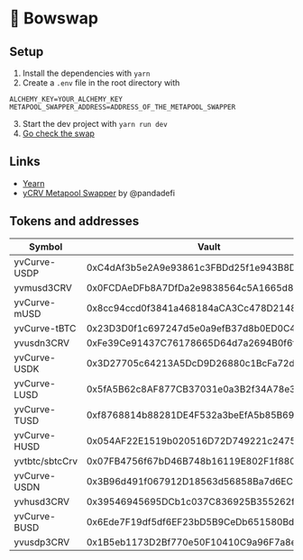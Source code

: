 # 🏹 Bowswap

## Setup  

1. Install the dependencies with `yarn`  
2. Create a `.env` file in the root directory with
```
ALCHEMY_KEY=YOUR_ALCHEMY_KEY
METAPOOL_SWAPPER_ADDRESS=ADDRESS_OF_THE_METAPOOL_SWAPPER
```  

3. Start the dev project with `yarn run dev`
4. [Go check the swap](http://localhost:3000)

## Links
- [Yearn](http://yearn.finance/) 
- [yCRV Metapool Swapper](https://github.com/pandadefi/y-crv-metapool-swapper) by @pandadefi

## Tokens and addresses
| Symbol | Vault | Token | Pool |
| -- | -- | -- | -- |
yvCurve-USDP | 0xC4dAf3b5e2A9e93861c3FBDd25f1e943B8D87417 | 0x7Eb40E450b9655f4B3cC4259BCC731c63ff55ae6 | 0x42d7025938bEc20B69cBae5A77421082407f053A
yvmusd3CRV | 0x0FCDAeDFb8A7DfDa2e9838564c5A1665d856AFDF | 0x1AEf73d49Dedc4b1778d0706583995958Dc862e6 | 0x8474DdbE98F5aA3179B3B3F5942D724aFcdec9f6
yvCurve-mUSD | 0x8cc94ccd0f3841a468184aCA3Cc478D2148E1757 | 0x1AEf73d49Dedc4b1778d0706583995958Dc862e6 | 0x8474DdbE98F5aA3179B3B3F5942D724aFcdec9f6
yvCurve-tBTC | 0x23D3D0f1c697247d5e0a9efB37d8b0ED0C464f7f | 0x64eda51d3Ad40D56b9dFc5554E06F94e1Dd786Fd | 0xC25099792E9349C7DD09759744ea681C7de2cb6
yvusdn3CRV | 0xFe39Ce91437C76178665D64d7a2694B0f6f17fE3 | 0x4f3E8F405CF5aFC05D68142F3783bDfE13811522 | 0x0f9cb53Ebe405d49A0bbdBD291A65Ff571bC83e
yvCurve-USDK | 0x3D27705c64213A5DcD9D26880c1BcFa72d5b6B0E | 0x97E2768e8E73511cA874545DC5Ff8067eB19B787 | 0x3E01dD8a5E1fb3481F0F589056b428Fc308AF0F
yvCurve-LUSD | 0x5fA5B62c8AF877CB37031e0a3B2f34A78e3C56A6 | 0xEd279fDD11cA84bEef15AF5D39BB4d4bEE23F0cA | 0xEd279fDD11cA84bEef15AF5D39BB4d4bEE23F0c
yvCurve-TUSD | 0xf8768814b88281DE4F532a3beEfA5b85B69b9324 | 0xEcd5e75AFb02eFa118AF914515D6521aaBd189F1 | 0xEcd5e75AFb02eFa118AF914515D6521aaBd189F
yvCurve-HUSD | 0x054AF22E1519b020516D72D749221c24756385C9 | 0x5B5CFE992AdAC0C9D48E05854B2d91C73a003858 | 0x3eF6A01A0f81D6046290f3e2A8c5b843e738E60
yvtbtc/sbtcCrv | 0x07FB4756f67bD46B748b16119E802F1f880fb2CC | 0x64eda51d3Ad40D56b9dFc5554E06F94e1Dd786Fd | 0xC25099792E9349C7DD09759744ea681C7de2cb6
yvCurve-USDN | 0x3B96d491f067912D18563d56858Ba7d6EC67a6fa | 0x4f3E8F405CF5aFC05D68142F3783bDfE13811522 | 0x0f9cb53Ebe405d49A0bbdBD291A65Ff571bC83e
yvhusd3CRV | 0x39546945695DCb1c037C836925B355262f551f55 | 0x5B5CFE992AdAC0C9D48E05854B2d91C73a003858 | 0x3eF6A01A0f81D6046290f3e2A8c5b843e738E60
yvCurve-BUSD | 0x6Ede7F19df5df6EF23bD5B9CeDb651580Bdf56Ca | 0x4807862AA8b2bF68830e4C8dc86D0e9A998e085a | 0x4807862AA8b2bF68830e4C8dc86D0e9A998e085
yvusdp3CRV | 0x1B5eb1173D2Bf770e50F10410C9a96F7a8eB6e75 | 0x7Eb40E450b9655f4B3cC4259BCC731c63ff55ae6 | 0x42d7025938bEc20B69cBae5A77421082407f053
